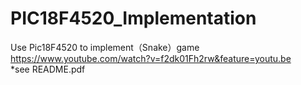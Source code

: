 # PIC18F4520_Implementation
Use Pic18F4520 to implement（Snake）game  
https://www.youtube.com/watch?v=f2dk01Fh2rw&feature=youtu.be  
*see README.pdf
